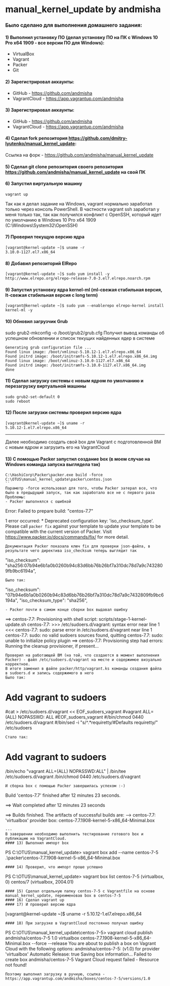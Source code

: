 # manual_kernel_update by andmisha

### Было сделано для выполнения домашнего задания:
#### 1) Выполнил установку ПО (делал установку ПО на ПК с Windows 10 Pro x64 1909 - все версии ПО для Windows):
- VirtualBox
- Vagrant
- Packer
- Git
#### 2) Зарегистрировал аккаунты:
- GitHub - https://github.com/andmisha
- VagrantCloud - https://app.vagrantup.com/andmisha
#### 3) Зарегистрировал аккаунты:
- GitHub - https://github.com/andmisha
- VagrantCloud - https://app.vagrantup.com/andmisha
#### 4) Сделал fork репозитория https://github.com/dmitry-lyutenko/manual_kernel_update:
Ссылка на форк - https://github.com/andmisha/manual_kernel_update
#### 5) Сделал git clone репозитория своего репозитория https://github.com/andmisha/manual_kernel_update на свой ПК
#### 6) Запустил виртуальную машину
```
vagrant up
```
Так как я делал задание на Windows, vagrant нормально заработал только через консоль PowerShell. В частности vagrant ssh заработал у меня только так, так как получился конфликт
c OpenSSH, который идет по умолчанию в Windows 10 Pro x64 1909 (C:\Windows\System32\OpenSSH)
#### 7) Проверил текущую версию ядра
```
[vagrant@kernel-update ~]$ uname -r
3.10.0-1127.el7.x86_64
```
#### 8) Добавил репозиторий ElRepo
```
[vagrant@kernel-update ~]$ sudo yum install -y http://www.elrepo.org/elrepo-release-7.0-3.el7.elrepo.noarch.rpm
```
#### 9) Запустил установку ядра kernel-ml (ml-свежая стабильная версия, lt-свежая стабильная версия c long term)
```
[vagrant@kernel-update ~]$ sudo yum --enablerepo elrepo-kernel install kernel-ml -y
```
#### 10) Обновил загрузчик Grub
sudo grub2-mkconfig -o /boot/grub2/grub.cfg
Получил вывод команды об успешном обновлении и список текущих найденных ядер в системе
```
Generating grub configuration file ...
Found linux image: /boot/vmlinuz-5.10.12-1.el7.elrepo.x86_64
Found initrd image: /boot/initramfs-5.10.12-1.el7.elrepo.x86_64.img
Found linux image: /boot/vmlinuz-3.10.0-1127.el7.x86_64
Found initrd image: /boot/initramfs-3.10.0-1127.el7.x86_64.img
done
```
#### 11) Сделал загрузку системы с новым ядром по умолчанию и перезагрузку виртуальной машины
```
sudo grub2-set-default 0
sudo reboot
```
#### 12) После загрузки системы проверил версию ядра
```
[vagrant@kernel-update ~]$ uname -r
5.10.12-1.el7.elrepo.x86_64
```
---
Далее необходимо создать свой box для Vagrant с подготовленной ВМ с новым ядром и загрузить его на VagrantCloud
#### 13) С помощью Packer запустил создание box (в моем случае на Windows команда запуска выглядела так)
```
C:\HashiCorp\Packer\packer.exe build -force C:\OTUS\manual_kernel_update\packer\centos.json
``
Параметр -force использовал для того, чтобы Packer затерал все, что было в предыдущий запуск, так как заработало все не с первого раза
Проблемы:
- Packer выполнялся с ошибкой
```
Error: Failed to prepare build: "centos-7.7"

1 error occurred:
        * Deprecated configuration key: 'iso_checksum_type'. Please call `packer fix`
against your template to update your template to be compatible with the current
version of Packer. Visit https://www.packer.io/docs/commands/fix/ for more
detail.
```
Документация Packer показала ключ fix для проверки json-файла, в результате чего директива iso_checksum теперь выглядит так
```
"iso_checksum": "sha256:07b94e6b1a0b0260b94c83d6bb76b26bf7a310dc78d7a9c7432809fb9bc6194a",
```
Было так:
```
"iso_checksum": "07b94e6b1a0b0260b94c83d6bb76b26bf7a310dc78d7a9c7432809fb9bc6194a",
"iso_checksum_type": "sha256",
```
- Packer почти в самом конце сборки box выдавал ошибку
```
==> centos-7.7: Provisioning with shell script: scripts/stage-1-kernel-update.sh
    centos-7.7: >>> /etc/sudoers.d/vagrant: syntax error near line 1 <<<
    centos-7.7: sudo: parse error in /etc/sudoers.d/vagrant near line 1
    centos-7.7: sudo: no valid sudoers sources found, quitting
    centos-7.7: sudo: unable to initialize policy plugin
==> centos-7.7: Provisioning step had errors: Running the cleanup provisioner, if present...
```
Проверил на работающей ВМ (на той, что создается в момент выполнения Packer) - файл /etc/sudoers.d/vagrant на месте и содержимое визуально корректное.
В итоге заменил в файле packer/http/vagrant.ks команды создания файла в sudoers.d и запись содержимого в него
Было так:
```
# Add vagrant to sudoers
#cat > /etc/sudoers.d/vagrant << EOF_sudoers_vagrant
#vagrant        ALL=(ALL)       NOPASSWD: ALL
#EOF_sudoers_vagrant
#/bin/chmod 0440 /etc/sudoers.d/vagrant
#/bin/sed -i "s/^.*requiretty/#Defaults requiretty/" /etc/sudoers
```
Стало так:
```
# Add vagrant to sudoers
/bin/echo "vagrant  ALL=(ALL) NOPASSWD:ALL" | /bin/tee /etc/sudoers.d/vagrant
/bin/chmod 0440 /etc/sudoers.d/vagrant
```
И сборка box с помощью Packer завершилась успехом :-)
```
Build 'centos-7.7' finished after 12 minutes 23 seconds.

==> Wait completed after 12 minutes 23 seconds

==> Builds finished. The artifacts of successful builds are:
--> centos-7.7: 'virtualbox' provider box: centos-7.7.1908-kernel-5-x86_64-Minimal.box
```
---
В завершении необходимо выполнить тестирование готового box и публикацию на VagrantCloud.
#### 13) Выполнил импорт box
```
PS C:\OTUS\manual_kernel_update> vagrant box add --name centos-7-5 .\packer\centos-7.7.1908-kernel-5-x86_64-Minimal.box
```
#### 14) Проверил, что импорт проше успешно
```
PS C:\OTUS\manual_kernel_update> vagrant box list
centos-7-5 (virtualbox, 0)
centos/7   (virtualbox, 2004.01)
```
#### 15) Сделал отдельную папку centos-7-5 с Vagrantfile на основе manual_kernel_update, переименовав box в centos-7-5
#### 16) Сделал vagrant up
#### 17) И проверил версию ядра
```
[vagrant@kernel-update ~]$ uname -r
5.10.12-1.el7.elrepo.x86_64
```
#### 18) При загрузке в VagrantCloud постоянно получал ошибку
```
PS C:\OTUS\manual_kernel_update\centos-7-5> vagrant cloud publish andmisha/centos-7-5 1.0 virtualbox centos-7.7.1908-kernel-5-x86_64-Minimal.box --force --release
You are about to publish a box on Vagrant Cloud with the following options:
andmisha/centos-7-5:   (v1.0) for provider 'virtualbox'
Automatic Release:     true
Saving box information...
Failed to create box andmisha/centos-7-5
Vagrant Cloud request failed - Resource not found!
```
Поэтому выполнил загрузку в ручную, ссылка - https://app.vagrantup.com/andmisha/boxes/centos-7-5/versions/1.0
